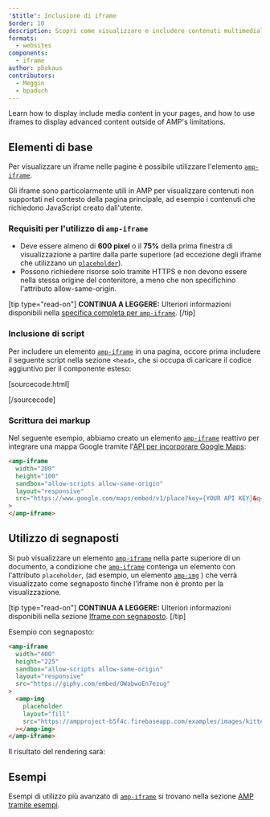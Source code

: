 ```yaml
---
'$title': Inclusione di iframe
$order: 10
description: Scopri come visualizzare e includere contenuti multimediali nelle tue pagine e come utilizzare iframe per visualizzare contenuti avanzati superando le limitazioni di AMP.
formats:
  - websites
components:
  - iframe
author: pbakaus
contributors:
  - Meggin
  - bpaduch
---
```


Learn how to display include media content in your pages, and how to use iframes to display advanced content outside of AMP's limitations.

## Elementi di base

Per visualizzare un iframe nelle pagine è possibile utilizzare l'elemento [`amp-iframe`](../../../../documentation/components/reference/amp-iframe.md).

Gli iframe sono particolarmente utili in AMP per visualizzare contenuti non supportati nel contesto della pagina principale, ad esempio i contenuti che richiedono JavaScript creato dall'utente.

### Requisiti per l'utilizzo di `amp-iframe`

- Deve essere almeno di **600 pixel** o il **75%** della prima finestra di visualizzazione a partire dalla parte superiore (ad eccezione degli iframe che utilizzano un [`placeholder`](#using-placeholders)).
- Possono richiedere risorse solo tramite HTTPS e non devono essere nella stessa origine del contenitore, a meno che non specifichino l'attributo allow-same-origin.

[tip type="read-on"] **CONTINUA A LEGGERE:** Ulteriori informazioni disponibili nella [specifica completa per `amp-iframe`](../../../../documentation/components/reference/amp-iframe.md). [/tip]

### Inclusione di script

Per includere un elemento [`amp-iframe`](../../../../documentation/components/reference/amp-iframe.md) in una pagina, occore prima includere il seguente script nella sezione `<head>`, che si occupa di caricare il codice aggiuntivo per il componente esteso:

[sourcecode:html]

<script async custom-element="amp-iframe"
  src="https://cdn.ampproject.org/v0/amp-iframe-0.1.js"></script>

[/sourcecode]

### Scrittura dei markup

Nel seguente esempio, abbiamo creato un elemento [`amp-iframe`](../../../../documentation/components/reference/amp-iframe.md) reattivo per integrare una mappa Google tramite l'[API per incorporare Google Maps](https://developers.google.com/maps/documentation/embed/guide):

```html
<amp-iframe
  width="200"
  height="100"
  sandbox="allow-scripts allow-same-origin"
  layout="responsive"
  src="https://www.google.com/maps/embed/v1/place?key={YOUR API KEY}&q=europe"
>
</amp-iframe>
```

## Utilizzo di segnaposti <a name="using-placeholders"></a>

Si può visualizzare un elemento [`amp-iframe`](../../../../documentation/components/reference/amp-iframe.md) nella parte superiore di un documento, a condizione che [`amp-iframe`](../../../../documentation/components/reference/amp-iframe.md) contenga un elemento con l'attributo `placeholder`, (ad esempio, un elemento [`amp-img`](../../../../documentation/components/reference/amp-img.md) ) che verrà visualizzato come segnaposto finché l'iframe non è pronto per la visualizzazione.

[tip type="read-on"] **CONTINUA A LEGGERE:** Ulteriori informazioni disponibili nella sezione [Iframe con segnaposto](../../../../documentation/components/reference/amp-iframe.md#iframe-with-placeholder). [/tip]

Esempio con segnaposto:

```html
<amp-iframe
  width="400"
  height="225"
  sandbox="allow-scripts allow-same-origin"
  layout="responsive"
  src="https://giphy.com/embed/OWabwoEn7ezug"
>
  <amp-img
    placeholder
    layout="fill"
    src="https://ampproject-b5f4c.firebaseapp.com/examples/images/kittens-biting.jpg"
  ></amp-img>
</amp-iframe>
```

Il risultato del rendering sarà:

<amp-iframe width="400" height="225" sandbox="allow-scripts allow-same-origin" layout="responsive" src="https://giphy.com/embed/OWabwoEn7ezug"><amp-img placeholder layout="fill" src="https://ampproject-b5f4c.firebaseapp.com/examples/images/kittens-biting.jpg"></amp-img></amp-iframe>

## Esempi

Esempi di utilizzo più avanzato di [`amp-iframe`](../../../../documentation/components/reference/amp-iframe.md) si trovano nella sezione [AMP tramite esempi](../../../../documentation/examples/documentation/amp-iframe.html).
